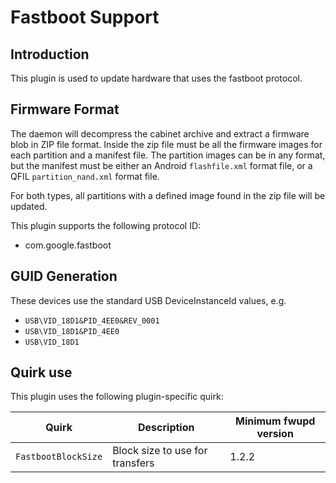 Fastboot Support
================

Introduction
------------

This plugin is used to update hardware that uses the fastboot protocol.

Firmware Format
---------------

The daemon will decompress the cabinet archive and extract a firmware blob in
ZIP file format. Inside the zip file must be all the firmware images for each
partition and a manifest file. The partition images can be in any format, but
the manifest must be either an Android `flashfile.xml` format file, or a QFIL
`partition_nand.xml` format file.

For both types, all partitions with a defined image found in the zip file will
be updated.

This plugin supports the following protocol ID:

 * com.google.fastboot

GUID Generation
---------------

These devices use the standard USB DeviceInstanceId values, e.g.

 * `USB\VID_18D1&PID_4EE0&REV_0001`
 * `USB\VID_18D1&PID_4EE0`
 * `USB\VID_18D1`

Quirk use
---------
This plugin uses the following plugin-specific quirk:

| Quirk                  | Description                      | Minimum fwupd version |
|------------------------|----------------------------------|-----------------------|
| `FastbootBlockSize`    | Block size to use for transfers  | 1.2.2                 |
